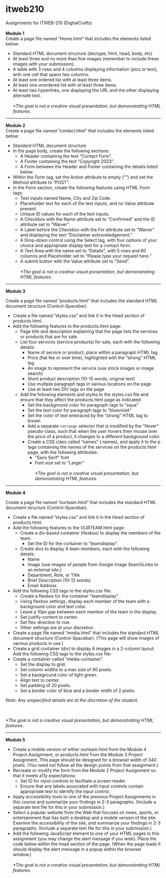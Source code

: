 # itweb210
Assignments for ITWEB-210 (DigitalCrafts) <br><br>
<strong>Module 1</strong>
<br>
Create a page file named “Home.html” that includes the elements listed below:

- Standard HTML document structure (doctype, html, head, body, etc)
- At least three and no more than five images (remember to include these images with your submission).
- A table with 3 rows and 4 columns displaying information (pics or text), with one cell that spans two columns.
- At least one ordered list with at least three items.
- At least one unordered list with at least three items.
- At least two hyperlinks, one displaying the URL and the other displaying alternate text.
<br><br>
<em>*The goal is not a creative visual presentation, but demonstrating HTML features.</em>
<hr>
<strong>Module 2</strong>
<br>
Create a page file named “contact.html” that includes the elements listed below:

- Standard HTML document structure
- In the page body, create the following sections:
  - A Header containing the text “Contact Form”.
  - A Footer containing the text “Copyright 2023”.
  - A Form between the Header and Footer containing the details listed below.
- Within the Form tag, set the Action attribute to empty (“”) and set the Method attribute to “POST”.
- In the Form section, create the following features using HTML Form tags:
  - Text inputs named Name, City and Zip Code.
  - Placeholder text for each of the text inputs, and no Value attribute present.
  - Unique ID values for each of the text inputs.
  - A Checkbox with the Name attribute set to “Confirmed” and the ID attribute set to “Waiver”.
  - A Label before the Checkbox with the For attribute set to “Waiver” and displaying the text “Disclaimer acknowledgement.”
  - A Drop-down control using the Select tag, with four options of your choice and appropriate display text for a contact form.
  - A Text Area with the name set to “Details”, with 5 rows and 60 columns and Placeholder set to “Please type your request here.”
  - A submit button with the Value attribute set to “Send”.
<br><br>
<em>*The goal is not a creative visual presentation, but demonstrating HTML features.</em>
<hr>

<strong>Module 3</strong>
<br>

Create a page file named “products.html” that includes the standard HTML document structure (Control-Spacebar).
  - Create a file named “styles.css” and link it in the Head section of products.html.
  - Add the following features to the products.html page:
    - Page title and description explaining that the page lists the services or products that are for sale.
    - List four services (service products) for sale, each with the following details:
      - Name of service or product, place within a paragraph HTML tag
      - Price (flat fee or over time), highlighted with the “strong” HTML tag
      - An image to represent the service (use stock images or image search)
      - Short product description (10-15 words, original text)
      - Use multiple paragraph tags in various locations on the page
      - Use at least two DIV tags on the page
    - Add the following elements and styles to the styles.css file and ensure that they affect the products.html page as indicated:
      - Set the background color for paragraph tags to “aqua”
      - Set the text color for paragraph tags to “blueviolet”
      - Set the color of text embraced by the “strong” HTML tag to brown
      - Add a separate `<strong>` selector that is modified by the “Hover” pseudo-class, such that when the user hovers their mouse over the price of a product, it changes to a different background color.
      - Create a CSS class called “names” (.names), and apply it to the p tags containing the names of the services on the products.html page, with the following attributes:
        - “Sans Serif” font
        - Font size set to “Larger”
<br><br>
<em>*The goal is not a creative visual presentation, but demonstrating HTML features.</em>
<hr>

<strong>Module 4</strong>
<br>

Create a page file named “ourteam.html” that includes the standard HTML document structure (Control-Spacebar).
  - Create a file named “styles.css” and link it in the Head section of products.html.
  - Add the following features to the OURTEAM.html page:
    - Create a div-based container (flexbox) to display the members of the team.
      - Set the ID for the container to “teamdisplay”.
    - Create divs to display 4 team members, each with the following details:
      - Name
      - Image (use images of people from Google Image SearchLinks to an external site.)
      - Department, Role, or Title
      - Brief Description (10-12 words)
      - Email Address
  - Add the following CSS tags to the styles.css file:
    - Create a flexbox for the container “teamdisplay”.
    - Using flexbox settings, display each member of the team with a background color and text color.
    - Leave a 10px gap between each member of the team in the display.
    - Set justify-content to center.
    - Set flex-direction to row.
    - Other settings are at your discretion.
  - Create a page file named “media.html” that includes the standard HTML document structure (Control-Spacebar). (This page will show images of various products in use.)
  - Create a grid container (div) to display 6 images in a 2-column layout.
Add the following CSS tags to the styles.css file:
  - Create a container called “media-container”.
    - Set the display to grid.
    - Set column widths to a max size of 90 pixels.
    - Set a background color of light green.
    - Align text to center.
    - Set padding of 20 pixels.
    - Set a border color of blue and a border width of 2 pixels.
  
<em>Note: Any unspecified details are at the discretion of the student.

</em>
<br><br>
<em>*The goal is not a creative visual presentation, but demonstrating HTML features.</em>
<hr>
<strong>Module 5</strong>
<br>

  - Create a mobile version of either ourteam.html from the Module 4 Project Assignment, or products.html from the Module 3 Project Assignment. This page should be designed for a browser width of 340 pixels. (You need not follow all the design points from that assignment.)
  - Recreate or modify the form from the Module 2 Project Assignment so that it meets a11y expectations:
    - Set ID for input controls to facilitate a screen reader.
    - Ensure that any labels associated with input controls contain appropriate text to identify the input control.
  - Apply accessibility tools to one of the previous Project Assignments in this course and summarize your findings in 2-3 paragraphs. (Include a separate text file for this in your submission.)
  - Select a popular website from the Web that focuses on news, sports, or entertainment that has both a desktop and a mobile version of the site. Examine the accessibility of the site, and summarize your findings in 2-3 paragraphs. (Include a separate text file for this in your submission.)
  - Add the following JavaScript element to one of your HTML pages in this assignment (you may change the alert message if you wish). Place the code below within the head section of the page. (When the page loads it should display the alert message in a popup within the browser window.)
<br><br>
<em>*The goal is not a creative visual presentation, but demonstrating HTML features.</em>